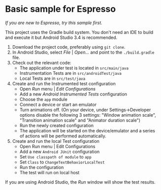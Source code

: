 # Basic sample for Espresso

*If you are new to Espresso, try this sample first.*

This project uses the Gradle build system. You don't need an IDE to build and execute it but Android Studio 3.4 is recommended.

1. Download the project code, preferably using `git clone`.
1. In Android Studio, select *File* | *Open...* and point to the `./build.gradle` file.
1. Check out the relevant code:
    * The application under test is located in `src/main/java`
    * Instrumentation Tests are in `src/androidTest/java`
    * Local Tests are in `src/test/java` 
1. Create and run the Instrumented test configuration
    * Open *Run* menu | *Edit Configurations*
    * Add a new *Android Instrumented Tests* configuration
    * Choose the `app` module
    * Connect a device or start an emulator
    * Turn animations off.
    (On your device, under Settings->Developer options disable the following 3 settings: "Window animation scale", "Transition animation scale" and "Animator duration scale")
    * Run the newly created configuration
    * The application will be started on the device/emulator and a series of actions will be performed automatically.
1. Create and run the local Test configuration
    * Open Run menu | Edit Configurations
    * Add a new `Android JUnit` configuration
    * Set `Use classpath of module` to `app`
    * Set `Class` to `ChangeTextBehaviorLocalTest`
    * Run the configuration    
    * The test will run on local host

If you are using Android Studio, the *Run* window will show the test results.
